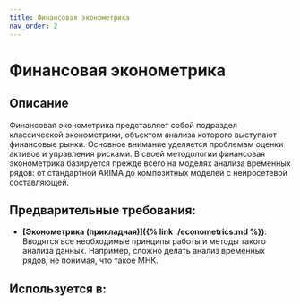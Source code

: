 ```yaml
---
title: Финансовая эконометрика
nav_order: 2
---
```


# Финансовая эконометрика


## Описание 
Финансовая эконометрика представляет собой подраздел классической эконометрики, 
объектом анализа которого выступают финансовые рынки. 
Основное внимание уделяется проблемам оценки активов и управления рисками. 
В своей методологии финансовая эконометрика базируется прежде всего на моделях анализа временных рядов: 
от стандартной ARIMA до композитных моделей с нейросетевой составляющей.  


## Предварительные требования:

- **[Эконометрика (прикладная)]({% link ./econometrics.md %})**: Вводятся все необходимые принципы работы и методы такого анализа данных. 
Например, сложно делать анализ временных рядов, не понимая, что такое МНК.



## Используется в:
